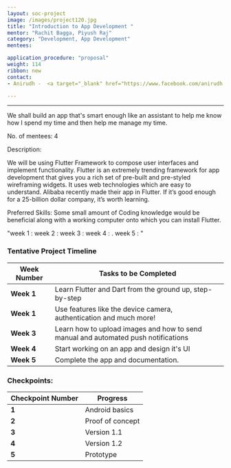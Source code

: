 ```yaml
---
layout: soc-project
image: /images/project120.jpg
title: "Introduction to App Development "
mentor: "Rachit Bagga, Piyush Raj"
category: "Development, App Development"
mentees:

application_procedure: "proposal" 
weight: 114
ribbon: new
contact:
- Anirudh -  <a target="_blank" href="https://www.facebook.com/anirudh.mittal.986/">Messenger</a> ,  9352032003 (Whatsapp) 

---
```


---
We shall build an app that's smart enough like an assistant to help me know how I spend my time and then help me manage my time. 


<!--break-->

No. of mentees: 4

Description:

We will be using Flutter Framework to compose user interfaces and implement functionality.
Flutter is an extremely trending framework for app development that gives you a rich set of pre-built and pre-styled wireframing widgets. It uses web technologies which are easy to understand. Alibaba recently made their app in Flutter. If it’s good enough for a 25-billion dollar company, it’s worth learning.

Preferred Skills: Some small amount of Coding knowledge would be beneficial along with a working computer onto which you can install Flutter.

<!--break-->
"week 1 :
week 2 : 
week 3 : 
week 4 :  .
week 5 : "
<!--break-->
### Tentative Project Timeline

|Week Number  | Tasks to be Completed|
|--- | --- | 
|**Week 1** | Learn Flutter and Dart from the ground up, step-by-step |
|**Week 1** | Use features like the device camera, authentication and much more! |
|**Week 3** | Learn how to upload images and how to send manual and automated push notifications|
|**Week 4** | Start working on an app and design it's UI |
|**Week 5** | Complete the app and documentation.|

### Checkpoints:
<!--break-->

|Checkpoint Number  | Progress|
|--- | --- | 
|**1** |Android basics|
|**2** |Proof of concept|
|**3** |Version 1.1|
|**4** |Version 1.2|
|**5** |Prototype|

<!--break-->

